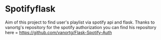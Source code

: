 # Spotifyflask
Aim of this project to find user's playlist via spotify api and flask.
Thanks to vanortg's repository for the spotify authorization you can find his repository here = https://github.com/vanortg/Flask-Spotify-Auth
